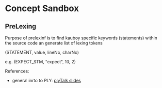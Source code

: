 Concept Sandbox
=================

PreLexing
--------------------------

Purpose of prelexinf is to find kauboy specific keywords (statements) within the source code an generate list of lexing tokens

(STATEMENT, value, lineNo, charNo)

e.g.
(EXPECT_STM, "expect", 10, 2)

References:
- general inrto to PLY: [plyTalk slides](http://www.dabeaz.com/ply/PLYTalk.pdf)
